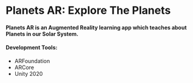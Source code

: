 # Planets AR: Explore The Planets
<h4>Planets AR is an Augmented Reality learning app which teaches about Planets in our Solar System.</h4>

#### Development Tools:
* ARFoundation
* ARCore
* Unity 2020